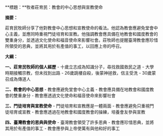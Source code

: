 **標題：**牧者莊育民：教會的中心思想與宣教使命

**摘要：**

莊育民牧師分享了他對教會中心思想和宣教使命的看法。他認為教會應避免堂會中心主義，並應同時重視門徒培育和宣教。他強調教會應具備在地教會和國度教會的雙重身分，並透過文化使命和福音使命來影響社會。莊牧師也提醒臺灣教會應珍惜所領受的恩典，並將其用於有產值的事工，以回應上帝的呼召。

**大綱：**

**一、莊育民牧師的個人經歷**
    - 十歲立志成為知識分子，尋找救國救民之道
    - 大學時期接觸宗教，但未找到出路
    - 26歲跳樓自殺，後蒙神拯救，信主受洗
    - 30歲蒙召成為傳道人

**二、教會的中心思想**
    - 教會應避免堂會中心主義
    - 教會應具備在地教會和國度教會的雙重身分
    - 教會應透過文化使命和福音使命來影響社會

**三、門徒培育與宣教使命**
    - 門徒培育和宣教應是一體兩面
    - 教會應避免只重視門徒培育或宣教
    - 教會應透過在地教會和國度教會的操練，培養會友參與宣教

**四、臺灣教會的恩典與使命**
    - 臺灣教會領受了許多恩典
    - 教會應珍惜恩典，並將其用於有產值的事工
    - 教會應參與上帝使萬有與他和好的事工